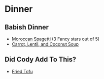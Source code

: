 # Dinner

## Babish Dinner

* [Moroccan Spagetti](./moroccan-spagetti.md) (3 Fancy stars out of 5)
* [Carrot, Lentil, and Coconut Soup](carrot-lentil-and-coconut-soup.md)

## Did Cody Add To This?

* [Fried Tofu](./fried-tofu-over-rice.md)
